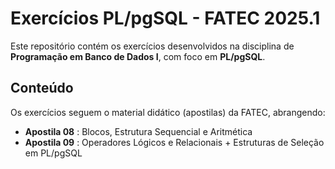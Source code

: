 # Exercícios PL/pgSQL - FATEC 2025.1

Este repositório contém os exercícios desenvolvidos na disciplina de **Programação em Banco de Dados I**, com foco em **PL/pgSQL**.

## Conteúdo

Os exercícios seguem o material didático (apostilas) da FATEC, abrangendo:

- **Apostila 08** : Blocos, Estrutura Sequencial e Aritmética
- **Apostila 09** : Operadores Lógicos e Relacionais + Estruturas de Seleção em PL/pgSQL

